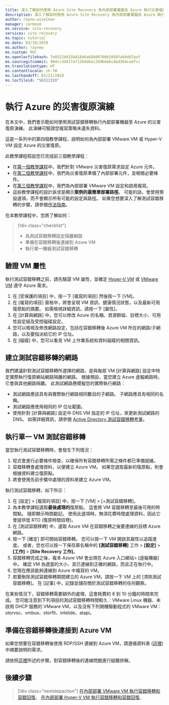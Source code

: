 ```yaml
---
title: 深入了解如何使用 Azure Site Recovery 為內部部署電腦及 Azure 執行災害復原演練 | Microsoft 文件
description: 深入了解如何使用 Azure Site Recovery 為內部部署電腦及 Azure 執行災害復原演練
author: rayne-wiselman
manager: carmonm
ms.service: site-recovery
services: site-recovery
ms.topic: tutorial
ms.date: 03/19/2019
ms.author: raynew
ms.custom: MVC
ms.openlocfilehash: 7e85226d15b818dda65600760b3950fab9dd7aaf
ms.sourcegitcommit: 90dcc3d427af1264d6ac2b9bde6cdad364ceefcc
ms.translationtype: HT
ms.contentlocale: zh-TW
ms.lasthandoff: 03/21/2019
ms.locfileid: "58312320"
---
```

# <a name="run-a-disaster-recovery-drill-to-azure"></a>執行 Azure 的災害復原演練

在本文中，我們會示範如何使用測試容錯移轉執行內部部署機器至 Azure 的災害復原演練。 此演練可驗證您複寫策略未遺失資料。

這是一系列中的第四個教學課程，說明如何為內部部署 VMware VM 或 Hyper-V VM 設定 Azure 的災害復原。

此教學課程假設您已完成前三個教學課程：
- 在[第一個教學課程](tutorial-prepare-azure.md)中，我們針對 VMware 災害復原需求設定 Azure 元件。
- 在[第二個教學課程](vmware-azure-tutorial-prepare-on-premises.md)中，我們為災害復原準備了內部部署元件，並檢閱必要條件。
- 在[第三個教學課程](vmware-azure-tutorial.md)中，我們為內部部署 VMware VM 設定和啟用複寫。
- 這些教學課程的設計訴求是顯示**案例的最簡單部署路徑**。 可能的話，會使用預設選項，而不會顯示所有可能的設定與路徑。 如果您想要深入了解測試容錯移轉的步驟，請參閱[作法指南](site-recovery-test-failover-to-azure.md)。

在本教學課程中，您將了解如何：

> [!div class="checklist"]
> * 為測試容錯移轉設定隔離網路
> * 準備在容錯移轉後連線到 Azure VM
> * 執行單一機器測試容錯移轉



## <a name="verify-vm-properties"></a>驗證 VM 屬性

執行測試容錯移轉之前，請先驗證 VM 屬性，並確定 [Hyper-V VM](hyper-v-azure-support-matrix.md#replicated-vms) 或 [VMware VM](vmware-physical-azure-support-matrix.md#replicated-machines) 遵守 Azure 需求。

1. 在 [受保護的項目] 中，按一下 [複寫的項目] 然後按一下 [VM]。
2. 在 [複寫的項目] 窗格中，將會呈現 VM 資訊、健康情況狀態，以及最新可用復原點的摘要。 如需檢視詳細資訊，請按一下 [屬性]。
3. 在 [計算與網路] 中，您可以修改 Azure 的名稱、資源群組、目標大小、可用性設定組及受控磁碟設定。
4. 您可以檢視及修改網路設定，包括在容錯移轉後 Azure VM 所在的網路/子網路，以及要指派給它的 IP 位址。
5. 在 [磁碟] 中，您可以看見 VM 上作業系統和資料磁碟的相關資訊。

## <a name="create-a-network-for-test-failover"></a>建立測試容錯移轉的網路

我們建議針對測試容錯移轉所選擇的網路，是與每部 VM [計算與網路] 設定中特定實際執行復原網站網路隔離的網路。 根據預設，當您建立 Azure 虛擬網路時，它會與其他網路隔離。 此測試網路應模擬您的實際執行網路︰

- 測試網路應該具有與實際執行網路相同數目的子網路。 子網路應具有相同的名稱。
- 測試網路應使用相同的 IP 位址範圍。
- 使用針對 [計算與網路] 設定中 DNS VM 指定的 IP 位址，來更新測試網路的 DNS。 如需詳細資訊，請參閱 [Active Directory 測試容錯移轉考量](site-recovery-active-directory.md#test-failover-considerations)。

## <a name="run-a-test-failover-for-a-single-vm"></a>執行單一 VM 測試容錯移轉

當您執行測試容錯移轉時，會發生下列情況：

1. 程式會進行必要條件檢查，以確保所有容錯移轉所需之條件都已準備就緒。
2. 容錯移轉會處理資料，以便建立 Azure VM。 如果您選取最新的復原點，則會根據資料建立復原點。
3. 將會使用先前步驟中處理的資料來建立 Azure VM。

執行測試容錯移轉，如下所示：

1. 在 [設定] > [複寫的項目] 中，按一下 [VM] > [+測試容錯移轉]。
2. 為本教學課程選取**最後處理的**復原點。 這會將 VM 容錯移轉至最後可用的時間點。 隨即顯示時間戳記。 使用此選項時，無須花費時間處理資料，因此它會提供低 RTO (復原時間目標)。
3. 在 [測試容錯移轉] 中，選取 Azure VM 在容錯移轉之後要連線的目標 Azure 網路。
4. 按一下 [確定]  即可開始容錯移轉。 您可以按一下 VM 開啟其屬性以追蹤進度。 或者，您也可以按一下保存庫名稱中的 **[測試容錯移轉]** 工作 > **[設定]** > **[工作]** >
    **[Site Recovery 工作]**。
5. 容錯移轉完成之後，複本 Azure VM 會出現在 Azure 入口網站> [虛擬機器] 中。 確認 VM 為適當的大小、其已連線到正確的網路，而且正在執行中。
6. 您現在應該能夠連線到 Azure 中複寫的 VM。
7. 若要刪除測試容錯移轉期間建立的 Azure VM，請按一下 VM 上的 [清除測試容錯移轉]。 在 [記事] 中，記錄並儲存關於測試容錯移轉的任何觀察。

在某些情況下，容錯移轉需要額外的處理，這會耗費約 8 到 10 分鐘的時間來完成。 您可能注意到下列項目的測試容錯移轉時間較久：VMware Linux 機器、未啟用 DHCP 服務的 VMware VM，以及沒有下列開機驅動程式的 VMware VM：storvsc、vmbus、storflt、intelide、atapi。

## <a name="prepare-to-connect-to-azure-vms-after-failover"></a>準備在容錯移轉後連接到 Azure VM

如果您想要在容錯移轉後使用 RDP/SSH 連線到 Azure VM，請遵循資料表 ([這裡](site-recovery-test-failover-to-azure.md#prepare-to-connect-to-azure-vms-after-failover)) 中摘要說明的需求。

請依照[這裡](site-recovery-failover-to-azure-troubleshoot.md)所述的步驟，對容錯移轉後的連線問題進行疑難排解。

## <a name="next-steps"></a>後續步驟

> [!div class="nextstepaction"]
> [在內部部署 VMware VM 執行容錯移轉和容錯回復](vmware-azure-tutorial-failover-failback.md)。
> [在內部部署 Hyper-V VM 執行容錯移轉和容錯回復](hyper-v-azure-failover-failback-tutorial.md)。
